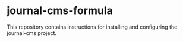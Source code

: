 # journal-cms-formula

This repository contains instructions for installing and configuring the journal-cms project.
